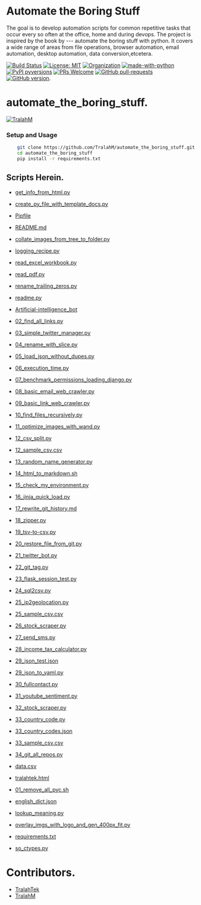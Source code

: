 <!--
.. title: Index
.. slug: index
.. date: 2019-07-12 14:04:10 UTC+03:00
.. tags:
.. category:
.. link:
.. description:
.. type: text
-->

# Automate the Boring Stuff
The goal is to develop automation scripts for common repetitive tasks that occur every so
often at the office, home and during devops.
The project is inspired by the book by --- automate the boring stuff with python.
It covers a wide range of areas from file operations, browser automation, email
automation, desktop automation, data conversion,etcetera.

[![Build Status](https://travis-ci.com/TralahM/automate_the_boring_stuff.svg?branch=master)](https://travis-ci.com/TralahM/automate_the_boring_stuff)
[![License: MIT](https://img.shields.io/badge/License-MIT-red.svg)](https://opensource.org/licenses/MIT)
[![Organization](https://img.shields.io/badge/Org-TralahTek-blue.svg)](https://github.com/TralahTek)
[![made-with-python](https://img.shields.io/badge/Made%20with-Python-1f425f.svg)](https://www.python.org/)
[![PyPI pyversions](https://img.shields.io/pypi/pyversions/ansicolortags.svg)](https://pypi.python.org/pypi/ansicolortags/)
[![PRs Welcome](https://img.shields.io/badge/PRs-welcome-brightgreen.svg?style=flat-square)](https://github.com/TralahM/pull/)
[![GitHub pull-requests](https://img.shields.io/github/issues-pr/Naereen/StrapDown.js.svg)](https://gitHub.com/TralahM/automate_the_boring_stuff/pull/)
[![GitHub version](https://badge.fury.io/gh/Naereen%2FStrapDown.js.svg)](https://github.com/TralahM/automate_the_boring_stuff).

# automate_the_boring_stuff.


[![TralahM](https://img.shields.io/badge/Author-TralahM-cyan.svg?style=for-the-badge)](https://github.com/TralahM)

### Setup and Usage

```Bash
    git clone https://github.com/TralahM/automate_the_boring_stuff.git
    cd automate_the_boring_stuff
    pip install -r requirements.txt
```

## Scripts Herein.
* [get_info_from_html.py](https://github.com/TralahM/automate_the_boring_stuff/blob/master/get_info_from_html.py)

* [create_py_file_with_template_docs.py](https://github.com/TralahM/automate_the_boring_stuff/blob/master/create_py_file_with_template_docs.py)

* [Pipfile](https://github.com/TralahM/automate_the_boring_stuff/blob/master/Pipfile)

* [README.md](https://github.com/TralahM/automate_the_boring_stuff/blob/master/README.md)

* [collate_images_from_tree_to_folder.py](https://github.com/TralahM/automate_the_boring_stuff/blob/master/collate_images_from_tree_to_folder.py)

* [logging_recipe.py](https://github.com/TralahM/automate_the_boring_stuff/blob/master/logging_recipe.py)

* [read_excel_workbook.py](https://github.com/TralahM/automate_the_boring_stuff/blob/master/read_excel_workbook.py)

* [read_pdf.py](https://github.com/TralahM/automate_the_boring_stuff/blob/master/read_pdf.py)

* [rename_trailing_zeros.py](https://github.com/TralahM/automate_the_boring_stuff/blob/master/rename_trailing_zeros.py)

* [readme.py](https://github.com/TralahM/automate_the_boring_stuff/blob/master/readme.py)

* [Artificial-intelligence_bot](https://github.com/TralahM/automate_the_boring_stuff/blob/master/Artificial-intelligence_bot)

* [02_find_all_links.py](https://github.com/TralahM/automate_the_boring_stuff/blob/master/02_find_all_links.py)

* [03_simple_twitter_manager.py](https://github.com/TralahM/automate_the_boring_stuff/blob/master/03_simple_twitter_manager.py)

* [04_rename_with_slice.py](https://github.com/TralahM/automate_the_boring_stuff/blob/master/04_rename_with_slice.py)

* [05_load_json_without_dupes.py](https://github.com/TralahM/automate_the_boring_stuff/blob/master/05_load_json_without_dupes.py)

* [06_execution_time.py](https://github.com/TralahM/automate_the_boring_stuff/blob/master/06_execution_time.py)

* [07_benchmark_permissions_loading_django.py](https://github.com/TralahM/automate_the_boring_stuff/blob/master/07_benchmark_permissions_loading_django.py)

* [08_basic_email_web_crawler.py](https://github.com/TralahM/automate_the_boring_stuff/blob/master/08_basic_email_web_crawler.py)

* [09_basic_link_web_crawler.py](https://github.com/TralahM/automate_the_boring_stuff/blob/master/09_basic_link_web_crawler.py)

* [10_find_files_recursively.py](https://github.com/TralahM/automate_the_boring_stuff/blob/master/10_find_files_recursively.py)

* [11_optimize_images_with_wand.py](https://github.com/TralahM/automate_the_boring_stuff/blob/master/11_optimize_images_with_wand.py)

* [12_csv_split.py](https://github.com/TralahM/automate_the_boring_stuff/blob/master/12_csv_split.py)

* [12_sample_csv.csv](https://github.com/TralahM/automate_the_boring_stuff/blob/master/12_sample_csv.csv)

* [13_random_name_generator.py](https://github.com/TralahM/automate_the_boring_stuff/blob/master/13_random_name_generator.py)

* [14_html_to_markdown.sh](https://github.com/TralahM/automate_the_boring_stuff/blob/master/14_html_to_markdown.sh)

* [15_check_my_environment.py](https://github.com/TralahM/automate_the_boring_stuff/blob/master/15_check_my_environment.py)

* [16_jinja_quick_load.py](https://github.com/TralahM/automate_the_boring_stuff/blob/master/16_jinja_quick_load.py)

* [17_rewrite_git_history.md](https://github.com/TralahM/automate_the_boring_stuff/blob/master/17_rewrite_git_history.md)

* [18_zipper.py](https://github.com/TralahM/automate_the_boring_stuff/blob/master/18_zipper.py)

* [19_tsv-to-csv.py](https://github.com/TralahM/automate_the_boring_stuff/blob/master/19_tsv-to-csv.py)

* [20_restore_file_from_git.py](https://github.com/TralahM/automate_the_boring_stuff/blob/master/20_restore_file_from_git.py)

* [21_twitter_bot.py](https://github.com/TralahM/automate_the_boring_stuff/blob/master/21_twitter_bot.py)

* [22_git_tag.py](https://github.com/TralahM/automate_the_boring_stuff/blob/master/22_git_tag.py)

* [23_flask_session_test.py](https://github.com/TralahM/automate_the_boring_stuff/blob/master/23_flask_session_test.py)

* [24_sql2csv.py](https://github.com/TralahM/automate_the_boring_stuff/blob/master/24_sql2csv.py)

* [25_ip2geolocation.py](https://github.com/TralahM/automate_the_boring_stuff/blob/master/25_ip2geolocation.py)

* [25_sample_csv.csv](https://github.com/TralahM/automate_the_boring_stuff/blob/master/25_sample_csv.csv)

* [26_stock_scraper.py](https://github.com/TralahM/automate_the_boring_stuff/blob/master/26_stock_scraper.py)

* [27_send_sms.py](https://github.com/TralahM/automate_the_boring_stuff/blob/master/27_send_sms.py)

* [28_income_tax_calculator.py](https://github.com/TralahM/automate_the_boring_stuff/blob/master/28_income_tax_calculator.py)

* [29_json_test.json](https://github.com/TralahM/automate_the_boring_stuff/blob/master/29_json_test.json)

* [29_json_to_yaml.py](https://github.com/TralahM/automate_the_boring_stuff/blob/master/29_json_to_yaml.py)

* [30_fullcontact.py](https://github.com/TralahM/automate_the_boring_stuff/blob/master/30_fullcontact.py)

* [31_youtube_sentiment.py](https://github.com/TralahM/automate_the_boring_stuff/blob/master/31_youtube_sentiment.py)

* [32_stock_scraper.py](https://github.com/TralahM/automate_the_boring_stuff/blob/master/32_stock_scraper.py)

* [33_country_code.py](https://github.com/TralahM/automate_the_boring_stuff/blob/master/33_country_code.py)

* [33_country_codes.json](https://github.com/TralahM/automate_the_boring_stuff/blob/master/33_country_codes.json)

* [33_sample_csv.csv](https://github.com/TralahM/automate_the_boring_stuff/blob/master/33_sample_csv.csv)

* [34_git_all_repos.py](https://github.com/TralahM/automate_the_boring_stuff/blob/master/34_git_all_repos.py)

* [data.csv](https://github.com/TralahM/automate_the_boring_stuff/blob/master/data.csv)

* [tralahtek.html](https://github.com/TralahM/automate_the_boring_stuff/blob/master/tralahtek.html)

* [01_remove_all_pyc.sh](https://github.com/TralahM/automate_the_boring_stuff/blob/master/01_remove_all_pyc.sh)

* [english_dict.json](https://github.com/TralahM/automate_the_boring_stuff/blob/master/english_dict.json)

* [lookup_meaning.py](https://github.com/TralahM/automate_the_boring_stuff/blob/master/lookup_meaning.py)

* [overlay_imgs_with_logo_and_gen_400px_fit.py](https://github.com/TralahM/automate_the_boring_stuff/blob/master/overlay_imgs_with_logo_and_gen_400px_fit.py)

* [requirements.txt](https://github.com/TralahM/automate_the_boring_stuff/blob/master/requirements.txt)

* [so_ctypes.py](https://github.com/TralahM/automate_the_boring_stuff/blob/master/so_ctypes.py)


# Contributors.

* [TralahTek](https://github.com/TralahTek)
* [TralahM](https://github.com/TralahM)
